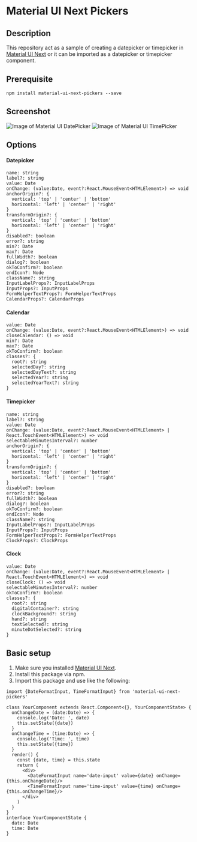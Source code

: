 # Material UI Next Pickers
## Description
This repository act as a sample of creating a datepicker or timepicker in [Material UI Next](https://material-ui-next.com/) or it can be imported as a datepicker or timepicker component.

## Prerequisite
```
npm install material-ui-next-pickers --save
```

## Screenshot
![Image of Material UI DatePicker](https://github.com/chingyawhao/material-ui-next-pickers/blob/master/image/datepicker.png)
![Image of Material UI TimePicker](https://github.com/chingyawhao/material-ui-next-pickers/blob/master/image/timepicker.png)

## Options
#### Datepicker
```
name: string
label?: string
value: Date
onChange: (value:Date, event?:React.MouseEvent<HTMLElement>) => void
anchorOrigin?: {
  vertical: 'top' | 'center' | 'bottom'
  horizontal: 'left' | 'center' | 'right'
}
transformOrigin?: {
  vertical: 'top' | 'center' | 'bottom'
  horizontal: 'left' | 'center' | 'right'
}
disabled?: boolean
error?: string
min?: Date
max?: Date
fullWidth?: boolean
dialog?: boolean
okToConfirm?: boolean
endIcon?: Node
className?: string
InputLabelProps?: InputLabelProps
InputProps?: InputProps
FormHelperTextProps?: FormHelperTextProps
CalendarProps?: CalendarProps
```
#### Calendar
```
value: Date
onChange: (value:Date, event?:React.MouseEvent<HTMLElement>) => void
closeCalendar: () => void
min?: Date
max?: Date
okToConfirm?: boolean
classes?: {
  root?: string
  selectedDay?: string
  selectedDayText?: string
  selectedYear?: string
  selectedYearText?: string
}
```
#### Timepicker
```
name: string
label?: string
value: Date
onChange: (value:Date, event?:React.MouseEvent<HTMLElement> | React.TouchEvent<HTMLElement>) => void
selectableMinutesInterval?: number
anchorOrigin?: {
  vertical: 'top' | 'center' | 'bottom'
  horizontal: 'left' | 'center' | 'right'
}
transformOrigin?: {
  vertical: 'top' | 'center' | 'bottom'
  horizontal: 'left' | 'center' | 'right'
}
disabled?: boolean
error?: string
fullWidth?: boolean
dialog?: boolean
okToConfirm?: boolean
endIcon?: Node
className?: string
InputLabelProps?: InputLabelProps
InputProps?: InputProps
FormHelperTextProps?: FormHelperTextProps
ClockProps?: ClockProps
```
#### Clock
```
value: Date
onChange: (value:Date, event?:React.MouseEvent<HTMLElement> | React.TouchEvent<HTMLElement>) => void
closeClock: () => void
selectableMinutesInterval?: number
okToConfirm?: boolean
classes?: {
  root?: string
  digitalContainer?: string
  clockBackground?: string
  hand?: string
  textSelected?: string
  minuteDotSelected?: string
}
```

## Basic setup
1. Make sure you installed [Material UI Next](https://material-ui-next.com/).
2. Install this package via npm.
3. Import this package and use like the following: 
```tsx
import {DateFormatInput, TimeFormatInput} from 'material-ui-next-pickers'

class YourComponent extends React.Component<{}, YourComponentState> {
  onChangeDate = (date:Date) => {
    console.log('Date: ', date)
    this.setState({date})
  } 
  onChangeTime = (time:Date) => {
    console.log('Time: ', time)
    this.setState({time})
  } 
  render() {
    const {date, time} = this.state
    return (
      <div>
        <DateFormatInput name='date-input' value={date} onChange={this.onChangeDate}/>
        <TimeFormatInput name='time-input' value={time} onChange={this.onChangeTime}/>
      </div>
    )
  } 
}
interface YourComponentState {
  date: Date
  time: Date
}
```
